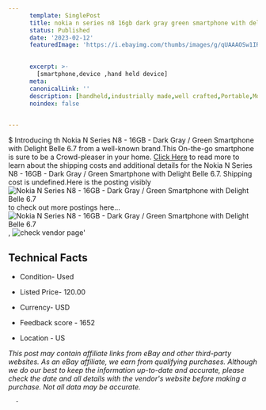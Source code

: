 ```yaml
---
      template: SinglePost
      title: nokia n series n8 16gb dark gray green smartphone with delight belle 6 7
      status: Published
      date: '2023-02-12'
      featuredImage: 'https://i.ebayimg.com/thumbs/images/g/qUAAAOSw1IRjy4v1/s-l225.jpg'
       

      excerpt: >-
        [smartphone,device ,hand held device]
      meta:
      canonicalLink: ''
      description: [handheld,industrially made,well crafted,Portable,Mobile,Compact,Convenient,Lightweight,Maneuverable,Man-portable,Miniature,Carriable,Hand-held,Light,Holdable,Transportable,Mobile device,Pocket-sized,On-the-go,Wireless,Cordless,Compact size,Convenient size, smartphone,device ,hand held device]
      noindex: false
      

---
```

$
      Introducing th Nokia N Series N8 - 16GB - Dark Gray / Green Smartphone with Delight Belle 6.7 from a well-known brand.This On-the-go smartphone is sure to be a Crowd-pleaser in your home. [Click Here](https://www.ebay.com/itm/204221064960?hash=item2f8c862700%3Ag%3AqUAAAOSw1IRjy4v1&mkevt=1&mkcid=1&mkrid=711-53200-19255-0&campid=%253CePNCampaignId%253E&customid=%253CreferenceId%253E&toolid=10049) to read more to learn about the shipping costs and additional details for the Nokia N Series N8 - 16GB - Dark Gray / Green Smartphone with Delight Belle 6.7. Shipping cost is undefined.Here is the posting visibly ![Nokia N Series N8 - 16GB - Dark Gray / Green Smartphone with Delight Belle 6.7](https://i.ebayimg.com/thumbs/images/g/qUAAAOSw1IRjy4v1/s-l225.jpg) to check out more postings here... ![Nokia N Series N8 - 16GB - Dark Gray / Green Smartphone with Delight Belle 6.7](https://i.ebayimg.com/images/g/qUAAAOSw1IRjy4v1/s-l1600.jpg), ![check vendor page](https://origin-galleryplus.ebayimg.com/ws/web/204221064960_2_0_1/225x225.jpg,https://origin-galleryplus.ebayimg.com/ws/web/204221064960_3_0_1/225x225.jpg,https://origin-galleryplus.ebayimg.com/ws/web/204221064960_4_0_1/225x225.jpg,https://origin-galleryplus.ebayimg.com/ws/web/204221064960_5_0_1/225x225.jpg,https://origin-galleryplus.ebayimg.com/ws/web/204221064960_6_0_1/225x225.jpg,https://origin-galleryplus.ebayimg.com/ws/web/204221064960_7_0_1/225x225.jpg,https://origin-galleryplus.ebayimg.com/ws/web/204221064960_8_0_1/225x225.jpg,https://origin-galleryplus.ebayimg.com/ws/web/204221064960_9_0_1/225x225.jpg,https://origin-galleryplus.ebayimg.com/ws/web/204221064960_10_0_1/225x225.jpg,https://origin-galleryplus.ebayimg.com/ws/web/204221064960_11_0_1/225x225.jpg,https://origin-galleryplus.ebayimg.com/ws/web/204221064960_12_0_1/225x225.jpg,https://origin-galleryplus.ebayimg.com/ws/web/204221064960_13_0_1/225x225.jpg)'

      

 ## Technical Facts 



     
      

 - Condition- Used 


      

 - Listed Price- 120.00 


      

 - Currency- USD 


      

 - Feedback score - 1652 


      

 - Location - US 


      
      

 *_This post may contain affiliate links from eBay and other third-party websites. As an eBay affiliate, we earn from qualifying purchases. Although we do our best to keep the information up-to-date and accurate, please check the date and all details with the vendor's website before making a purchase. Not all data may be accurate._*




      -
